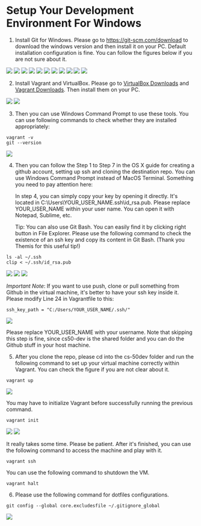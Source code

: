# Setup Your Development Environment For Windows

1. Install Git for Windows. Please go to https://git-scm.com/download to download the windows version and then install it on your PC. Default installation configuration is fine. You can follow the figures below if you are not sure about it.

<img src="./media/windows-git-1.png">

<img src="./media/windows-git-2.png">

<img src="./media/windows-git-3.png">

<img src="./media/windows-git-4.png">

<img src="./media/windows-git-5.png">

<img src="./media/windows-git-6.png">

<img src="./media/windows-git-7.png">

<img src="./media/windows-git-8.png">

<img src="./media/windows-git-9.png">

<img src="./media/windows-git-10.png">
<img src="./media/windows-git-11.PNG">


2. Install Vagrant and VirtualBox. Please go to [VirtualBox Downloads](https://www.virtualbox.org/wiki/Downloads) and [Vagrant Downloads](https://www.vagrantup.com/downloads.html). Then install them on your PC.

<img src="./media/windows-virtualbox.png">

<img src="./media/windows-vagrant.png">


3. Then you can use Windows Command Prompt to use these tools. You can use following commands to check whether they are installed appropriately:

```
vagrant -v
git --version

```

<img src="./media/windows-setup-check.png">


4. Then you can follow the Step 1 to Step 7 in the OS X guide for creating a github account, setting up ssh and cloning the destination repo. You can use Windows Command Prompt instead of MacOS Terminal. Something you need to pay attention here:


	In step 4, you can simply copy your key by opening it directly. It's located in C:\Users\YOUR_USER_NAME\.ssh\id_rsa.pub. Please replace YOUR_USER_NAME within your user name. You can open it with Notepad, Sublime, etc.

	Tip: You can also use Git Bash. You can easily find it by clicking right button in File Explorer. Please use the following command to check the existence of an ssh key and copy its content in Git Bash. (Thank you Themis for this useful tip!)

```
ls -al ~/.ssh
clip < ~/.ssh/id_rsa.pub
```

<img src="./media/windows-git-clone.png">

<img src="./media/windows-ssh-generate.png">

<img src="./media/windows-ssh-location.png">

*Important Note*: If you want to use push, clone or pull something from Github in the virtual machine, it's better to have your ssh key inside it. Please modify Line 24 in Vagrantfile to this:


```
ssh_key_path = "C:/Users/YOUR_USER_NAME/.ssh/"
```

<img src="./media/Windows-sshkey-send-in.png">

Please replace YOUR_USER_NAME with your username. Note that skipping this step is fine, since cs50-dev is the shared folder and you can do the Github stuff in your host machine.


5. After you clone the repo, please cd into the cs-50dev folder and run the following command to set up your virtual machine correctly within Vagrant. You can check the figure if you are not clear about it.

```
vagrant up
```

<img src="./media/windows-vagrant-up.png">

You may have to initialize Vagrant before successfully running the previous command.
```
vagrant init
```
<img src="./media/windows-vagrant-init-needed.png">
<img src="./media/windows-vagrant-init.png">

It really takes some time. Please be patient. After it's finished, you can use the following command to access the machine and play with it.

```
vagrant ssh
```

You can use the following command to shutdown the VM.

```
vagrant halt
```


6. Please use the following command for dotfiles configurations.

```
git config --global core.excludesfile ~/.gitignore_global
```

<img src="./media/windows-dotfiles.png">
